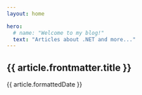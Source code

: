 ```yaml
---
layout: home

hero:
  # name: "Welcome to my blog!"
  text: "Articles about .NET and more..."
---
```


<script setup>
import { data as articles } from './articles.data.js'
</script>

<span v-for="article of articles">
  <a :href="article.url">
    <h2>
      {{ article.frontmatter.title }}
    </h2>
  </a>
  <p>
    {{ article.formattedDate }}
  </p>
</span>
